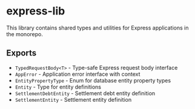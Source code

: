 # express-lib

This library contains shared types and utilities for Express applications in the monorepo.

## Exports

- `TypedRequestBody<T>` - Type-safe Express request body interface
- `AppError` - Application error interface with context
- `EntityPropertyType` - Enum for database entity property types
- `Entity` - Type for entity definitions
- `SettlementDebtEntity` - Settlement debt entity definition
- `SettlementEntity` - Settlement entity definition
